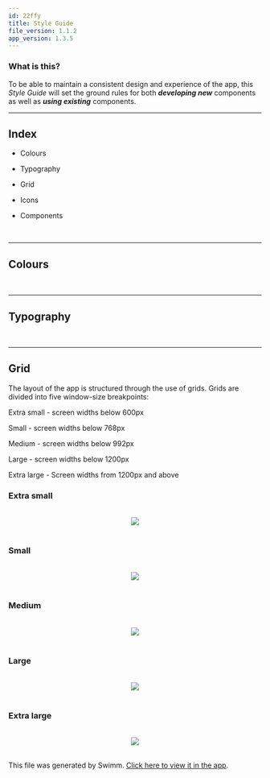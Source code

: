 ```yaml
---
id: 22ffy
title: Style Guide
file_version: 1.1.2
app_version: 1.3.5
---
```


### What is this?

To be able to maintain a consistent design and experience of the app, this _Style Guide_ will set the ground rules for both **_developing new_** components as well as **_using existing_** components.

* * *

## Index

*   Colours
    
*   Typography
    
*   Grid
    
*   Icons
    
*   Components
    

<br/>

* * *

## Colours

<br/>

* * *

## Typography

<br/>

* * *

## Grid

The layout of the app is structured through the use of grids. Grids are divided into five window-size breakpoints:

Extra small - screen widths below 600px

Small - screen widths below 768px

Medium - screen widths below 992px

Large - screen widths below 1200px

Extra large - Screen widths from 1200px and above

### Extra small

<br/>

<div align="center"><img src="https://firebasestorage.googleapis.com/v0/b/swimmio-content/o/repositories%2FZ2l0aHViJTNBJTNBdnVyZGVybWVnJTNBJTNBVGhvbWFzU3RvcmhhdWc%3D%2F3192fb5b-2750-43c2-8ff7-61cb8138d60c.png?alt=media&token=1a977799-0323-4f25-ab4c-57914ec19a95" style="width:'25%'"/></div>

<br/>

### Small

<br/>

<div align="center"><img src="https://firebasestorage.googleapis.com/v0/b/swimmio-content/o/repositories%2FZ2l0aHViJTNBJTNBdnVyZGVybWVnJTNBJTNBVGhvbWFzU3RvcmhhdWc%3D%2Fc83fc305-b3da-41a7-89c3-42473ed21450.png?alt=media&token=bd89ea16-c821-4d65-961c-d56bb917c792" style="width:'50%'"/></div>

<br/>

### Medium

<br/>

<div align="center"><img src="https://firebasestorage.googleapis.com/v0/b/swimmio-content/o/repositories%2FZ2l0aHViJTNBJTNBdnVyZGVybWVnJTNBJTNBVGhvbWFzU3RvcmhhdWc%3D%2F0f414526-e732-4901-9823-4b76d3e5a006.png?alt=media&token=4cc4dc65-9840-426c-a592-c802263305de" style="width:'100%'"/></div>

<br/>

### Large

<br/>

<div align="center"><img src="https://firebasestorage.googleapis.com/v0/b/swimmio-content/o/repositories%2FZ2l0aHViJTNBJTNBdnVyZGVybWVnJTNBJTNBVGhvbWFzU3RvcmhhdWc%3D%2F3ed2be1d-bfae-4d1d-a688-ff571e35691c.png?alt=media&token=c474097b-67fa-4d49-b865-57a8760608fd" style="width:'100%'"/></div>

<br/>

### Extra large

<br/>

<div align="center"><img src="https://firebasestorage.googleapis.com/v0/b/swimmio-content/o/repositories%2FZ2l0aHViJTNBJTNBdnVyZGVybWVnJTNBJTNBVGhvbWFzU3RvcmhhdWc%3D%2F5b8290b2-75fe-410f-ac1f-c5f1481a3d92.png?alt=media&token=2a6978df-5e65-4fe5-af08-c31aa36c4364" style="width:'100%'"/></div>

<br/>

This file was generated by Swimm. [Click here to view it in the app](https://app.swimm.io/repos/Z2l0aHViJTNBJTNBdnVyZGVybWVnJTNBJTNBVGhvbWFzU3RvcmhhdWc=/docs/22ffy).
